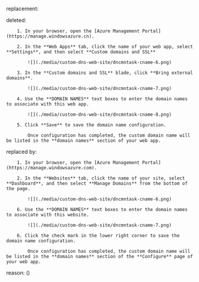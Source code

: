 replacement:

deleted:

		1. In your browser, open the [Azure Management Portal](https://manage.windowsazure.cn).
		
		2. In the **Web Apps** tab, click the name of your web app, select **Settings**, and then select **Custom domains and SSL**
		
			![](./media/custom-dns-web-site/dncmntask-cname-6.png)
		
		3. In the **Custom domains and SSL** blade, click **Bring external domains**.
		
			![](./media/custom-dns-web-site/dncmntask-cname-7.png)
		
		4. Use the **DOMAIN NAMES** text boxes to enter the domain names to associate with this web app.
		
			![](./media/custom-dns-web-site/dncmntask-cname-8.png)
		
		5. Click **Save** to save the domain name configuration.
		
			Once configuration has completed, the custom domain name will be listed in the **domain names** section of your web app.

replaced by:

		1. In your browser, open the [Azure Management Portal](https://manage.windowsazure.com).
		
		2. In the **Websites** tab, click the name of your site, select **Dashboard**, and then select **Manage Domains** from the bottom of the page.
		
			![](./media/custom-dns-web-site/dncmntask-cname-6.png)
		
		6. Use the **DOMAIN NAMES** text boxes to enter the domain names to associate with this website. 
		
			![](./media/custom-dns-web-site/dncmntask-cname-7.png)
		
		6. Click the check mark in the lower right corner to save the domain name configuration.
		
			Once configuration has completed, the custom domain name will be listed in the **domain names** section of the **Configure** page of your web app.

reason: ()

